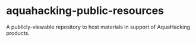 # aquahacking-public-resources
A publicly-viewable repository to host materials in support of AquaHacking products.
